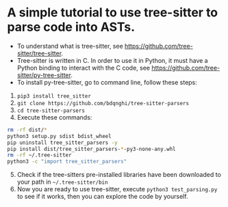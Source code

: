 # A simple tutorial to use tree-sitter to parse code into ASTs.

- To understand what is tree-sitter, see https://github.com/tree-sitter/tree-sitter.
- Tree-sitter is written in C. In order to use it in Python, it must have a Python binding to interact with the C code, see https://github.com/tree-sitter/py-tree-sitter.
- To install py-tree-sitter, go to command line, follow these steps:

1) `pip3 install tree_sitter`
2) `git clone https://github.com/bdqnghi/tree-sitter-parsers`
3) `cd tree-sitter-parsers`
4) Execute these commands: 
```bash
rm -rf dist/*
python3 setup.py sdist bdist_wheel
pip uninstall tree_sitter_parsers -y
pip install dist/tree_sitter_parsers-*-py3-none-any.whl
rm -rf ~/.tree-sitter
python3 -c "import tree_sitter_parsers"
```
5) Check if the tree-sitters pre-installed libraries have been downloaded to your path in `~/.tree-sitter/bin`
6) Now you are ready to use tree-sitter, execute `python3 test_parsing.py` to see if it works, then you can explore the code by yourself.
